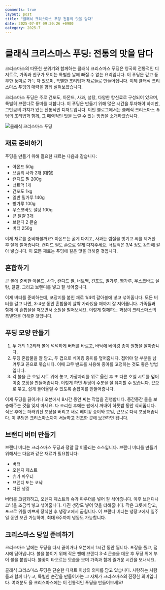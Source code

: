 ```yaml
---
comments: true
layout: post
title: "클래식 크리스마스 푸딩 전통의 맛을 담다"
date: 2025-07-07 09:30:26 +0900
category: 2025-7
---
```


# 클래식 크리스마스 푸딩: 전통의 맛을 담다

크리스마스의 따뜻한 분위기와 함께하는 클래식 크리스마스 푸딩은 영국의 전통적인 디저트로, 가족과 친구가 모이는 특별한 날에 빠질 수 없는 요리입니다. 이 푸딩은 깊고 풍부한 풍미로 가득 차 있으며, 특별한 조리법과 재료들로 만들어집니다. 이제 클래식 크리스마스 푸딩의 매력을 함께 살펴보겠습니다.

크리스마스 푸딩은 주로 건포도, 아몬드, 사과, 설탕, 다양한 향신료로 구성되어 있으며, 특별히 브랜디로 풍미를 더합니다. 이 푸딩은 만들기 위해 많은 시간을 투자해야 하지만, 그만큼의 가치가 있는 전통적인 디저트입니다. 이번 블로그에서는 클래식 크리스마스 푸딩의 조리법과 함께, 그 매력적인 맛을 느낄 수 있는 방법을 소개하겠습니다.

![클래식 크리스마스 푸딩](https://www.themealdb.com/images/media/meals/1d85821576790598.jpg)

## 재료 준비하기

푸딩을 만들기 위해 필요한 재료는 다음과 같습니다:
- 아몬드 50g
- 브램리 사과 2개 (대형)
- 캔디드 필 200g
- 너트맥 1개
- 건포도 1kg
- 일반 밀가루 140g
- 빵가루 100g
- 무스코바도 설탕 100g
- 큰 달걀 3개
- 브랜디 2 큰술
- 버터 250g

이제 재료를 준비해볼까요? 아몬드는 굵게 다지고, 사과는 껍질을 벗기고 씨를 제거한 후 잘게 썰어줍니다. 캔디드 필도 손으로 잘게 다져주세요. 너트맥은 3/4 정도 강판에 갈아 넣습니다. 이 모든 재료는 푸딩에 깊은 맛을 더해줄 것입니다.

## 혼합하기

큰 볼에 준비한 아몬드, 사과, 캔디드 필, 너트맥, 건포도, 밀가루, 빵가루, 무스코바도 설탕, 달걀, 그리고 브랜디를 넣고 잘 섞어줍니다. 

이제 버터를 준비하는데, 포장지를 붙인 채로 1/4씩 갈아볼에 넣고 섞어줍니다. 모든 버터를 갈고 나면, 3-4분 동안 혼합물이 살짝 가라앉을 때까지 잘 저어줍니다. 가족들과 함께 이 혼합물을 저으면서 소원을 빌어보세요. 이렇게 함께하는 과정이 크리스마스의 특별함을 더해줄 것입니다.

## 푸딩 모양 만들기

1. 두 개의 1.2리터 볼에 넉넉하게 버터를 바르고, 바닥에 베이킹 종이 원형을 깔아줍니다.
2. 푸딩 혼합물을 잘 담고, 두 겹으로 베이킹 종이를 덮어줍니다. 접어야 할 부분을 남겨두고 끈으로 묶습니다. 이때 고무 밴드를 사용해 종이를 고정하는 것도 좋은 방법입니다.
3. 각 볼을 큰 호일 시트 위에 놓고, 가장자리를 위로 올린 후 또 다른 호일 시트를 덮어 이중 포장을 만들어줍니다. 이렇게 하면 푸딩이 수분을 잘 유지할 수 있습니다. 끈으로 묶고, 쉽게 들어올릴 수 있도록 손잡이를 만들어줍니다.

이제 푸딩을 끓이거나 오븐에서 8시간 동안 찌는 작업을 진행합니다. 중간중간 물을 보충해주는 것을 잊지 마세요. 다 조리한 후에는 팬에서 꺼내어 하룻밤 동안 식혀줍니다. 식은 후에는 더러워진 포장을 버리고 새로 베이킹 종이와 호일, 끈으로 다시 포장해줍니다. 이 푸딩은 크리스마스까지 서늘하고 건조한 곳에 보관하면 됩니다.

## 브랜디 버터 만들기

브랜디 버터는 크리스마스 푸딩과 정말 잘 어울리는 소스입니다. 브랜디 버터를 만들기 위해서는 다음과 같은 재료가 필요합니다:
- 버터
- 오렌지 제스트
- 슈가 파우더
- 브랜디 또는 코냑
- 다진 생강

버터를 크림화하고, 오렌지 제스트와 슈가 파우더를 넣어 잘 섞어줍니다. 이후 브랜디나 코냑을 조금씩 넣고 섞어줍니다. 다진 생강도 넣어 맛을 더해줍니다. 작은 그릇에 담고, 포크로 위를 예쁘게 장식한 후 냉장고에서 굳힙니다. 이 브랜디 버터는 냉장고에서 일주일 동안 보관 가능하며, 최대 6주까지 냉동도 가능합니다.

## 크리스마스 당일 준비하기

크리스마스 날에는 푸딩을 다시 끓이거나 오븐에서 1시간 동안 찝니다. 포장을 풀고, 접시에 담아냅니다. 불을 붙이기 위해 작은 팬에 브랜디 3-4 큰술을 데운 후 푸딩 위에 부어 불을 붙입니다. 불꽃이 타오르는 모습을 보며 가족과 함께 즐거운 시간을 보내세요.

클래식 크리스마스 푸딩은 단순한 디저트 이상의 의미를 담고 있습니다. 사랑하는 사람들과 함께 나누고, 특별한 순간을 만들어가는 그 자체가 크리스마스의 진정한 의미입니다. 여러분도 올 크리스마스에는 이 전통적인 푸딩을 만들어보세요!